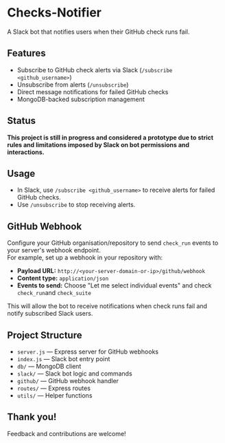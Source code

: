 # Checks-Notifier

A Slack bot that notifies users when their GitHub check runs fail.

## Features

- Subscribe to GitHub check alerts via Slack (`/subscribe <github_username>`)
- Unsubscribe from alerts (`/unsubscribe`)
- Direct message notifications for failed GitHub checks
- MongoDB-backed subscription management

## Status

**This project is still in progress and considered a prototype due to strict rules and limitations imposed by Slack on bot permissions and interactions.**

## Usage

- In Slack, use `/subscribe <github_username>` to receive alerts for failed GitHub checks.
- Use `/unsubscribe` to stop receiving alerts.

## GitHub Webhook

Configure your GitHub organisation/repository to send `check_run` events to your server's webhook endpoint.  
For example, set up a webhook in your repository with:

- **Payload URL:** `http://<your-server-domain-or-ip>/github/webhook`
- **Content type:** `application/json`
- **Events to send:** Choose "Let me select individual events" and check `check_run`and `check_suite`

This will allow the bot to receive notifications when check runs fail and notify subscribed Slack users.

## Project Structure

- `server.js` — Express server for GitHub webhooks
- `index.js` — Slack bot entry point
- `db/` — MongoDB client
- `slack/` — Slack bot logic and commands
- `github/` — GitHub webhook handler
- `routes/` — Express routes
- `utils/` — Helper functions

## Thank you!

Feedback and contributions are welcome! 